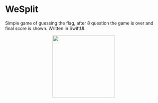 # WeSplit
Simple game of guessing the flag, after 8 question the game is over and final score is shown. Written in SwiftUI.
<p align="center">
    <img width="200" src="https://postimg.cc/8jgm3pqp">
</p>
